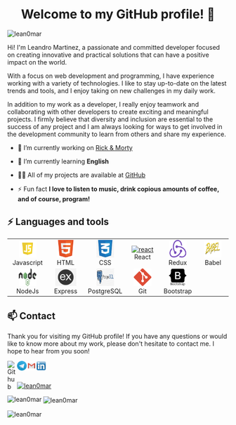 <h1 align="center">Welcome to my GitHub profile! 👋</h1>

<p align="left"> <img src="https://komarev.com/ghpvc/?username=lean0mar&label=Profile%20views&color=0e75b6&style=flat" alt="lean0mar" /> </p>

Hi! I'm Leandro Martinez, a passionate and committed developer focused on creating innovative and practical solutions that can have a positive impact on the world.

With a focus on web development and programming, I have experience working with a variety of technologies. I like to stay up-to-date on the latest trends and tools, and I enjoy taking on new challenges in my daily work.

In addition to my work as a developer, I really enjoy teamwork and collaborating with other developers to create exciting and meaningful projects. I firmly believe that diversity and inclusion are essential to the success of any project and I am always looking for ways to get involved in the development community to learn from others and share my experience.


- 🔭 I’m currently working on [Rick & Morty](https://github.com/Lean0mar/RickAndMortyApp) 

- 🌱 I’m currently learning **English** 

- 👨‍💻 All of my projects are available at [GitHub](https://github.com/Lean0mar) 


- ⚡ Fun fact **I love to listen to music, drink copious amounts of coffee, and of course, program!**

<!--
<h2 align="left">Web personal</h2>
<p></p>

## Proyectos

En mi perfil de GitHub, encontrarás una variedad de proyectos en los que he trabajado, desde pequeños experimentos hasta proyectos más grandes y completos. Aquí hay algunos ejemplos:

- [Proyecto 1](link al proyecto 1): breve descripción del proyecto
- [Proyecto 2](link al proyecto 2): breve descripción del proyecto
- [Proyecto 3](link al proyecto 3): breve descripción del proyecto

Estoy siempre buscando oportunidades para mejorar mis habilidades y aprender cosas nuevas, por lo que me encantaría recibir comentarios y sugerencias sobre cualquier proyecto que encuentres en mi perfil.
-->

<h2 align="left">⚡ Languages and tools</h2>
<table>
  <tr>
    <td align="center" width="96"> 
    <a href="https://developer.mozilla.org/en-US/docs/Web/JavaScript" target="_blank"> <img src="./Img/logo-javascript-2.png" alt="javascript" width="40" height="40"/> </a>
    <br>Javascript
    </td>
    <td align="center" width="96"> 
<a href="https://www.w3.org/html/" target="_blank"> <img src="./Img/R.png" alt="html5" width="40" height="40"/> </a>
<br>HTML
    </td>
    <td align="center" width="96"> 
<a href="https://www.w3schools.com/css/" target="_blank"> <img src="./Img/OIP.jpg" alt="css3" width="40" height="40"/> </a> 
<br>CSS
    </td>
    <td align="center" width="96"> 
<a href="https://reactjs.org/" target="_blank"> <img src="https://seeklogo.com/images/R/react-logo-7B3CE81517-seeklogo.com.png" alt="react" width="40" height="40"/> </a> 
<br>React
    </td>
    <td align="center" width="96"> 
<a href="https://reactnative.dev/" target="_blank"> <img src="./Img/R (2).png" alt="reactnative" width="40" height="40"/> </a>
<br>Redux
    </td>
    <td align="center" width="96"> 
<a href="https://babeljs.io/" target="_blank"> <img src="./Img/R (3).png" alt="babel" width="40" height="40"/> </a>
<br>Babel
    </td>
  </tr>
  <tr>
    <td align="center" width="96">  <a href="https://nodejs.dev/en/" target="_blank"> <img src="./Img/R (4).png" alt="Linux" width="40" height="40"/> </a>
<br>NodeJs
    </td>
    <td align="center" width="96"> 
<a href="https://expressjs.com/en/5x/api.html" target="_blank"> <img src="./Img/express.jpg" alt="express" height="40"/> </a>
<br>Express
    </td>
    <td align="center" width="96">  
<a href="https://www.postgresql.org" target="_blank"> <img src="./Img/SQL.jpg" alt="postgresql" width="40" height="40"/> </a>
<br>PostgreSQL
    </td>
    <td align="center" width="96">  
<a href="https://git-scm.com/" target="_blank"> <img src="./Img/R (1).png" alt="git" width="40" height="40"/> </a>
<br>Git
    <td align="center" width="96"> 
    <a href="https://getbootstrap.com" target="_blank" rel=" noreferrer"> <img src="https://raw.githubusercontent.com/devicons/devicon/master/icons/bootstrap/bootstrap-plain-wordmark.svg" alt="bootstrap" width="40" height="40 "/> </a>  
    <br>Bootstrap
</table>

<h2 align="left">📫 Contact</h2>

Thank you for visiting my GitHub profile! If you have any questions or would like to know more about my work, please don't hesitate to contact me. I hope to hear from you soon!

<a href="https://github.com/Lean0mar/">
  <img align="left" alt="Github" width="22px" src="https://cdn.jsdelivr.net/npm/simple-icons@v3/icons/github.svg" />
</a>
<a href="https://t.me/lean0mar">
  <img align="left" alt="Telegram" width="22px" src="./Img/Telegram.jpg" />
</a>
<a href="mailto:lm.martinez.leandro@gmail.com">
  <img align="left" alt="Gmail" width="22px" src= "./Img/Gmail.jpg" />
</a>
<a href="https://www.linkedin.com/in/lean0mar">
  <img align="left" alt="LinkedIn" width="22px" src="./Img/LinkedIn.jpg" />
</a>
<br>
<br>


<p align="left"> <a href="https://github.com/ryo-ma/github-profile-trophy"><img src="https://github-profile-trophy.vercel.app/?username=lean0mar" alt="lean0mar " /></a> 

<p><img align="left" src="https://github-readme-stats.vercel.app/api/top-langs?username=lean0mar&show_icons=true&locale=en&layout=compact" alt="lean0mar" /></p>

<p>&nbsp;<img align="center" src="https://github-readme-stats.vercel.app/api?username=lean0mar&show_icons=true&locale=en" alt="lean0mar" /></p><p><img align="center" src="https://github-readme-streak-stats.herokuapp.com/?user=lean0mar&" alt="lean0mar" /></p>
<br>